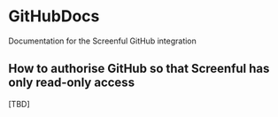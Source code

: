 # GitHubDocs
Documentation for the Screenful GitHub integration

## How to authorise GitHub so that Screenful has only read-only access

[TBD]
